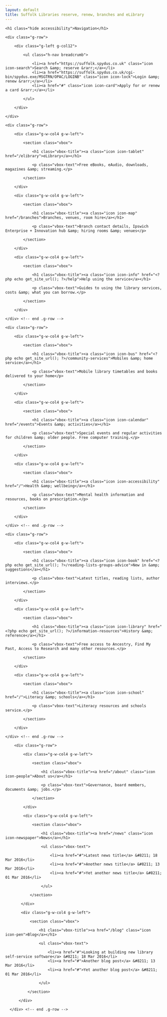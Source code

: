 ```yaml
---
layout: default
title: Suffolk Libraries reserve, renew, branches and eLibrary
---
```


<nav id="nav">

    <h1 class="hide accessibility">Navigation</h1>

    <div class="g-row">

        <div class="g-left g-col12">

            <ul class="h-nav breadcrumb">

                <li><a href="https://suffolk.spydus.co.uk" class="icon icon-search">Search &amp; reserve &rarr;</a></li>
                <li><a href="https://suffolk.spydus.co.uk/cgi-bin/spydus.exe/MSGTRN/OPAC/LOGINB" class="icon icon-lock">Login &amp; renew &rarr;</a></li>
                <li><a href="#" class="icon icon-card">Apply for or renew a card &rarr;</a></li>

            </ul>

        </div>

    </div>

    <div class="g-row">

        <div class="g-w-col4 g-w-left">

            <section class="vbox">

                <h1 class="vbox-title"><a class="icon icon-tablet" href="/elibrary">eLibrary</a></h1>

                <p class="vbox-text">Free eBooks, eAudio, downloads, magazines &amp; streaming.</p>

            </section>

        </div>

        <div class="g-w-col4 g-w-left">

            <section class="vbox">

                <h1 class="vbox-title"><a class="icon icon-map" href="/branches">Branches, venues, room hire</a></h1>

                <p class="vbox-text">Branch contact details, Ipswich Enterprise + Innovation hub &amp; hiring rooms &amp; venues</p>

            </section>

        </div>

        <div class="g-w-col4 g-w-left">

            <section class="vbox">

                <h1 class="vbox-title"><a class="icon icon-info" href="<?php echo get_site_url(); ?>/help">Help using the service</a></h1>

                <p class="vbox-text">Guides to using the library services, costs &amp; what you can borrow.</p>

            </section>

        </div>

    </div> <!-- end .g-row -->

    <div class="g-row">

        <div class="g-w-col4 g-w-left">

            <section class="vbox">

                <h1 class="vbox-title"><a class="icon icon-bus" href="<?php echo get_site_url(); ?>/community-services">Mobiles &amp; home service</a></h1>

                <p class="vbox-text">Mobile library timetables and books delivered to your home</p>

            </section>

        </div>

        <div class="g-w-col4 g-w-left">

            <section class="vbox">

                <h1 class="vbox-title"><a class="icon icon-calendar" href="/events">Events &amp; activities</a></h1>

                <p class="vbox-text">Special events and regular activities for children &amp; older people. Free computer training.</p>

            </section>

        </div>

        <div class="g-w-col4 g-w-left">

            <section class="vbox">

                <h1 class="vbox-title"><a class="icon icon-accessibility" href="/">Health &amp; wellbeing</a></h1>

                <p class="vbox-text">Mental health information and resources, books on prescription.</p>

            </section>

        </div>

    </div> <!-- end .g-row -->

    <div class="g-row">

        <div class="g-w-col4 g-w-left">

            <section class="vbox">

                <h1 class="vbox-title"><a class="icon icon-book" href="<?php echo get_site_url(); ?>/reading-lists-groups-advice">New in &amp; suggestions</a></h1>

                <p class="vbox-text">Latest titles, reading lists, author interviews.</p>

            </section>

        </div>

        <div class="g-w-col4 g-w-left">

            <section class="vbox">

                <h1 class="vbox-title"><a class="icon icon-library" href="<?php echo get_site_url(); ?>/information-resources">History &amp; reference</a></h1>

                <p class="vbox-text">Free access to Ancestry, Find My Past, Access to Research and many other resources.</p>

            </section>

        </div>

        <div class="g-w-col4 g-w-left">

            <section class="vbox">

                <h1 class="vbox-title"><a class="icon icon-school" href="/">Literacy &amp; schools</a></h1>

                <p class="vbox-text">Literacy resources and schools service.</p>

            </section>

        </div>

    </div> <!-- end .g-row -->

        <div class="g-row">

            <div class="g-w-col4 g-w-left">

                <section class="vbox">

                    <h1 class="vbox-title"><a href="/about" class="icon icon-people">About us</a></h1>

                    <p class="vbox-text">Governance, board members, documents &amp; jobs.</p>

                </section>

            </div>

            <div class="g-w-col4 g-w-left">

                <section class="vbox">

                    <h1 class="vbox-title"><a href="/news" class="icon icon-newspaper">News</a></h1>

                    <ul class="vbox-text">

                        <li><a href="#">Latest news title</a> &#8211; 18 Mar 2016</li>
                        <li><a href="#">Another news title</a> &#8211; 13 Mar 2016</li>
                        <li><a href="#">Yet another news title</a> &#8211; 01 Mar 2016</li>

                    </ul>

               </section>

           </div>

           <div class="g-w-col4 g-w-left">

               <section class="vbox">

                   <h1 class="vbox-title"><a href="/blog" class="icon icon-pen">Blog</a></h1>

                   <ul class="vbox-text">

                       <li><a href="#">Looking at building new library self-service software</a> &#8211; 18 Mar 2016</li>
                       <li><a href="#">Another blog post</a> &#8211; 13 Mar 2016</li>
                       <li><a href="#">Yet another blog post</a> &#8211; 01 Mar 2016</li>

                   </ul>

              </section>

          </div>

      </div> <!-- end .g-row -->

</nav>
